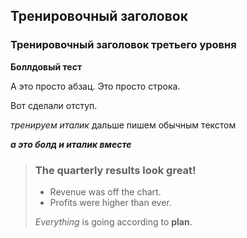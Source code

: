 ## Тренировочный заголовок

### Тренировочный заголовок третьего уровня

**Боллдовый тест**

А это просто абзац.
Это просто строка.

Вот сделали отступ.

*тренируем италик* дальше пишем обычным текстом

***а это болд и италик вместе***


> ### The quarterly results look great!
>
> - Revenue was off the chart.
> - Profits were higher than ever.
>
>  *Everything* is going according to **plan**.
